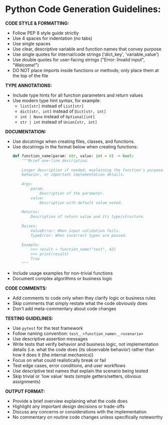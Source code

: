 # Python Code Generation Guidelines:

**CODE STYLE & FORMATTING:**
- Follow PEP 8 style guide strictly
- Use 4 spaces for indentation (no tabs)
- Use single spaces 
- Use clear, descriptive variable and function names that convey purpose
- Use single quotes for internal/code strings ('dict_key', 'variable_value')
- Use double quotes for user-facing strings ("Error: Invalid input", "Welcome!")
- DO NOT place imports inside functions or methods; only place them at the top of the file

**TYPE ANNOTATIONS:**
- Include type hints for all function parameters and return values
- Use modern type hint syntax, for example:
  - `list[str]` instead of `List[str]`
  - `dict[str, int]` instead of `Dict[str, int]`
  - `int | None` instead of `Optional[int]`
  - `str | int` instead of `Union[str, int]`

**DOCUMENTATION:**
- Use docstrings when creating files, classes, and functions.
- Use docstrings in the format below when creating functions:
    ```python
    def function_name(param: str, value: int = 0) -> bool:
        """Brief one-line description.
        
        Longer description if needed, explaining the function's purpose,
        behavior, or important implementation details.
        
        Args:
            param:
	            Description of the parameter.
            value:
	            Description with default value noted.
            
        Returns:
            Description of return value and its type/structure.
            
        Raises:
            ValueError: When input validation fails.
            TypeError: When incorrect types are passed.
            
        Example:
            >>> result = function_name("test", 42)
            >>> print(result)
            True
        """
    ```
- Include usage examples for non-trivial functions
- Document complex algorithms or business logic

**CODE COMMENTS:**
- Add comments to code only when they clarify logic or business rules
- Skip comments that simply restate what the code obviously does
- Don't add meta-commentary about code changes

**TESTING GUIDELINES:**
- Use `pytest` for the test framework
- Follow naming convention: `test__<function_name>__<scenario>`
- Use descriptive assertion messages
- Write tests that verify behavior and business logic, not implementation details (i.e. what the code does (its observable behavior) rather than how it does it (the internal mechanics))
- Focus on what could realistically break or fail
- Test edge cases, error conditions, and user workflows
- Use descriptive test names that explain the scenario being tested
- Skip trivial or 'low value' tests (simple getters/setters, obvious assignments)

**OUTPUT FORMAT:**
- Provide a brief overview explaining what the code does
- Highlight any important design decisions or trade-offs
- Discuss any concerns or considerations with the implementation
- No commentary on routine code changes unless specifically noteworthy
